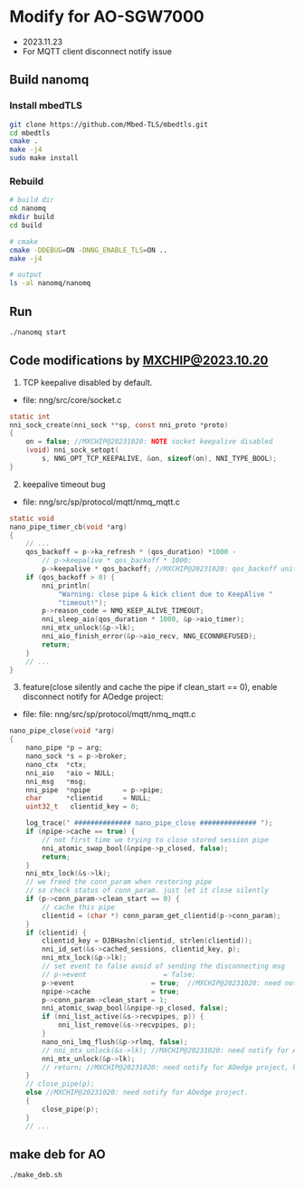 # Modify for AO-SGW7000

- 2023.11.23
- For MQTT client disconnect notify issue

## Build nanomq

### Install mbedTLS
```bash
git clone https://github.com/Mbed-TLS/mbedtls.git
cd mbedtls
cmake .
make -j4
sudo make install
```

### Rebuild
```bash
# build dir
cd nanomq
mkdir build
cd build

# cmake
cmake -DDEBUG=ON -DNNG_ENABLE_TLS=ON ..
make -j4

# output
ls -al nanomq/nanomq
```

## Run
```bash
./nanomq start
```


## Code modifications by MXCHIP@2023.10.20 
1. TCP keepalive disabled by default.
- file: nng/src/core/socket.c
```c
static int
nni_sock_create(nni_sock **sp, const nni_proto *proto)
{
  	on = false; //MXCHIP@20231020: NOTE socket keepalive disabled	
	(void) nni_sock_setopt(
	    s, NNG_OPT_TCP_KEEPALIVE, &on, sizeof(on), NNI_TYPE_BOOL);
}
  ```

2. keepalive timeout bug
- file: nng/src/sp/protocol/mqtt/nmq_mqtt.c
```c
static void
nano_pipe_timer_cb(void *arg)
{
    // ...
    qos_backoff = p->ka_refresh * (qos_duration) *1000 -
		// p->keepalive * qos_backoff * 1000;
	    p->keepalive * qos_backoff; //MXCHIP@20231020: qos_backoff unit ms.
	if (qos_backoff > 0) {
		nni_println(
		    "Warning: close pipe & kick client due to KeepAlive "
		    "timeout!");
		p->reason_code = NMQ_KEEP_ALIVE_TIMEOUT;
		nni_sleep_aio(qos_duration * 1000, &p->aio_timer);
		nni_mtx_unlock(&p->lk);
		nni_aio_finish_error(&p->aio_recv, NNG_ECONNREFUSED);
		return;
    }
    // ...
}
```

3. feature(close silently and cache the pipe if clean_start == 0), enable disconnect notify for AOedge project: 
- file: file: nng/src/sp/protocol/mqtt/nmq_mqtt.c
```c
nano_pipe_close(void *arg)
{
	nano_pipe *p = arg;
	nano_sock *s = p->broker;
	nano_ctx  *ctx;
	nni_aio   *aio = NULL;
	nni_msg   *msg;
	nni_pipe  *npipe        = p->pipe;
	char      *clientid     = NULL;
	uint32_t   clientid_key = 0;

	log_trace(" ############## nano_pipe_close ############## ");
	if (npipe->cache == true) {
		// not first time we trying to close stored session pipe
		nni_atomic_swap_bool(&npipe->p_closed, false);
		return;
	}
	nni_mtx_lock(&s->lk);
	// we freed the conn_param when restoring pipe
	// so check status of conn_param. just let it close silently
	if (p->conn_param->clean_start == 0) {
		// cache this pipe
		clientid = (char *) conn_param_get_clientid(p->conn_param);
	}
	if (clientid) {
		clientid_key = DJBHashn(clientid, strlen(clientid));
		nni_id_set(&s->cached_sessions, clientid_key, p);
		nni_mtx_lock(&p->lk);
		// set event to false avoid of sending the disconnecting msg
		// p->event                   = false;
		p->event                   = true;  //MXCHIP@20231020: need notify for AOedge project.
		npipe->cache               = true;
		p->conn_param->clean_start = 1;
		nni_atomic_swap_bool(&npipe->p_closed, false);
		if (nni_list_active(&s->recvpipes, p)) {
			nni_list_remove(&s->recvpipes, p);
		}
		nano_nni_lmq_flush(&p->rlmq, false);
		// nni_mtx_unlock(&s->lk); //MXCHIP@20231020: need notify for AOedge project.
		nni_mtx_unlock(&p->lk);
		// return; //MXCHIP@20231020: need notify for AOedge project, keep pipe.
	}
	// close_pipe(p);
	else //MXCHIP@20231020: need notify for AOedge project.
	{
		close_pipe(p);
	}
	// ...
```


## make deb for AO
```bash
./make_deb.sh
```

